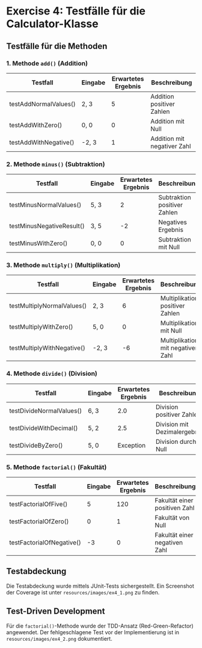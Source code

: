 # Exercise 4: Testfälle für die Calculator-Klasse

## Testfälle für die Methoden

### 1. Methode `add()` (Addition)

| Testfall                 | Eingabe | Erwartetes Ergebnis | Beschreibung                      |
|--------------------------|---------|----------------------|-----------------------------------|
| testAddNormalValues()    | 2, 3    | 5                    | Addition positiver Zahlen         |
| testAddWithZero()        | 0, 0    | 0                    | Addition mit Null                 |
| testAddWithNegative()    | -2, 3   | 1                    | Addition mit negativer Zahl       |

### 2. Methode `minus()` (Subtraktion)

| Testfall                   | Eingabe | Erwartetes Ergebnis | Beschreibung                      |
|----------------------------|---------|----------------------|-----------------------------------|
| testMinusNormalValues()    | 5, 3    | 2                    | Subtraktion positiver Zahlen      |
| testMinusNegativeResult()  | 3, 5    | -2                   | Negatives Ergebnis                |
| testMinusWithZero()        | 0, 0    | 0                    | Subtraktion mit Null              |

### 3. Methode `multiply()` (Multiplikation)

| Testfall                      | Eingabe | Erwartetes Ergebnis | Beschreibung                      |
|-------------------------------|---------|----------------------|-----------------------------------|
| testMultiplyNormalValues()    | 2, 3    | 6                    | Multiplikation positiver Zahlen   |
| testMultiplyWithZero()        | 5, 0    | 0                    | Multiplikation mit Null           |
| testMultiplyWithNegative()    | -2, 3   | -6                   | Multiplikation mit negativer Zahl |

### 4. Methode `divide()` (Division)

| Testfall                    | Eingabe | Erwartetes Ergebnis | Beschreibung                      |
|-----------------------------|---------|----------------------|-----------------------------------|
| testDivideNormalValues()    | 6, 3    | 2.0                  | Division positiver Zahlen         |
| testDivideWithDecimal()     | 5, 2    | 2.5                  | Division mit Dezimalergebnis      |
| testDivideByZero()          | 5, 0    | Exception            | Division durch Null               |

### 5. Methode `factorial()` (Fakultät)

| Testfall                    | Eingabe | Erwartetes Ergebnis | Beschreibung                      |
|-----------------------------|---------|----------------------|-----------------------------------|
| testFactorialOfFive()       | 5       | 120                  | Fakultät einer positiven Zahl     |
| testFactorialOfZero()       | 0       | 1                    | Fakultät von Null                 |
| testFactorialOfNegative()   | -3      | 0                    | Fakultät einer negativen Zahl     |

## Testabdeckung

Die Testabdeckung wurde mittels JUnit-Tests sichergestellt. Ein Screenshot der Coverage ist unter `resources/images/ex4_1.png` zu finden.

## Test-Driven Development

Für die `factorial()`-Methode wurde der TDD-Ansatz (Red-Green-Refactor) angewendet. Der fehlgeschlagene Test vor der Implementierung ist in `resources/images/ex4_2.png` dokumentiert.